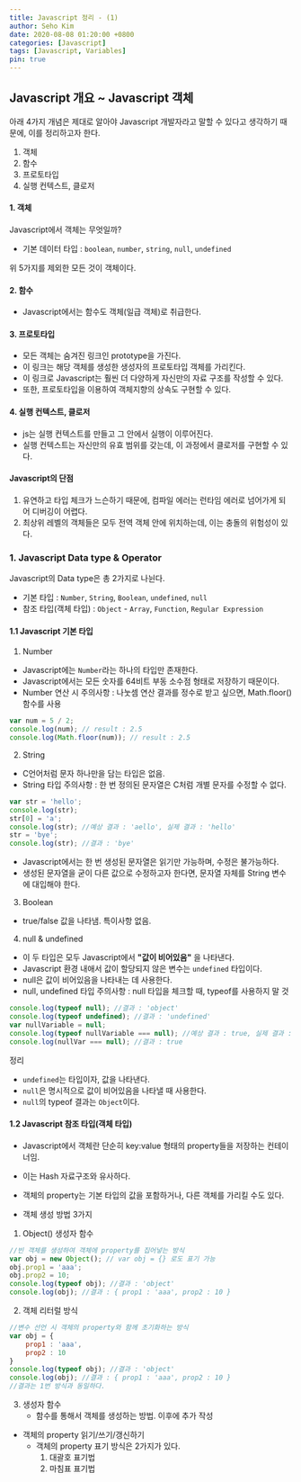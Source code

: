 ```yaml
---
title: Javascript 정리 - (1)
author: Seho Kim
date: 2020-08-08 01:20:00 +0800
categories: [Javascript]
tags: [Javascript, Variables]
pin: true
---
```



## **Javascript 개요 ~ Javascript 객체**
아래 4가지 개념은 제대로 알아야 Javascript 개발자라고 말할 수 있다고 생각하기 때문에, 이를 정리하고자 한다.
1. 객체
2. 함수
3. 프로토타입
4. 실행 컨텍스트, 클로저

#### **1. 객체**
Javascript에서 객체는 무엇일까?
* 기본 데이터 타입 : `boolean`, `number`, `string`, `null`, `undefined`

위 5가지를 제외한 모든 것이 객체이다.

#### **2. 함수**
- Javascript에서는 함수도 객체(일급 객체)로 취급한다.

#### **3. 프로토타입**
- 모든 객체는 숨겨진 링크인 prototype을 가진다.
- 이 링크는 해당 객체를 생성한 생성자의 프로토타입 객체를 가리킨다.
- 이 링크로 Javascript는 훨씬 더 다양하게 자신만의 자료 구조를 작성할 수 있다.
- 또한, 프로토타입을 이용하여 객체지향의 상속도 구현할 수 있다.

#### **4. 실행 컨텍스트, 클로저**
- js는 실행 컨텍스트를 만들고 그 안에서 실행이 이루어진다.
- 실행 컨텍스트는 자신만의 유효 범위를 갖는데, 이 과정에서 클로저를 구현할 수 있다.

#### **Javascript의 단점**
1. 유연하고 타입 체크가 느슨하기 때문에, 컴파일 에러는 런타임 에러로 넘어가게 되어 디버깅이 어렵다.
2. 최상위 레벨의 객체들은 모두 전역 객체 안에 위치하는데, 이는 충돌의 위험성이 있다.


### **1. Javascript Data type & Operator**
Javascript의 Data type은 총 2가지로 나뉜다.
* 기본 타입 : `Number`, `String`, `Boolean`, `undefined`, `null`
* 참조 타입(객체 타입) : `Object` - `Array`, `Function`, ``Regular Expression``

#### **1.1 Javascript 기본 타입**
1. Number
* Javascript에는 `Number`라는 하나의 타입만 존재한다.
* Javascript에서는 모든 숫자를 64비트 부동 소수점 형태로 저장하기 때문이다.
* Number 연산 시 주의사항 : 나눗셈 연산 결과를 정수로 받고 싶으면, Math.floor() 함수를 사용
```js
var num = 5 / 2;
console.log(num); // result : 2.5
console.log(Math.floor(num)); // result : 2.5
```

2. String
* C언어처럼 문자 하나만을 담는 타입은 없음.
* String 타입 주의사항 : 한 번 정의된 문자열은 C처럼 개별 문자를 수정할 수 없다.
```js
var str = 'hello';
console.log(str);
str[0] = 'a';
console.log(str); //예상 결과 : 'aello', 실제 결과 : 'hello'
str = 'bye';
console.log(str); //결과 : 'bye'
```
* Javascript에서는 한 번 생성된 문자열은 읽기만 가능하며, 수정은 불가능하다.
* 생성된 문자열을 굳이 다른 값으로 수정하고자 한다면, 문자열 자체를 String 변수에 대입해야 한다.

3. Boolean
* true/false 값을 나타냄. 특이사항 없음.

4. null & undefined
* 이 두 타입은 모두 Javascript에서 **"값이 비어있음"** 을 나타낸다.
* Javascript 환경 내애서 값이 할당되지 않은 변수는 `undefined` 타입이다.
* null은 값이 비어있음을 나타내는 데 사용한다.
* null, undefined 타입 주의사항 : null 타입을 체크할 때, typeof를 사용하지 말 것
```js
console.log(typeof null); //결과 : 'object'
console.log(typeof undefined); //결과 : 'undefined'
var nullVariable = null;
console.log(typeof nullVariable === null); //예상 결과 : true, 실제 결과 : false
console.log(nullVar === null); //결과 : true
```
정리
* `undefined`는 타입이자, 값을 나타낸다.
* `null`은 명시적으로 값이 비어있음을 나타낼 때 사용한다.
* `null`의 typeof 결과는 `Object`이다.

#### **1.2 Javascript 참조 타입(객체 타입)**
* Javascript에서 객체란 단순히 key:value 형태의 property들을 저장하는 컨테이너임.
* 이는 Hash 자료구조와 유사하다.
* 객체의 property는 기본 타입의 값을 포함하거나, 다른 객체를 가리킬 수도 있다.

* 객체 생성 방법 3가지
1. Object() 생성자 함수
```js
//빈 객체를 생성하여 객체에 property를 집어넣는 방식
var obj = new Object(); // var obj = {} 로도 표기 가능
obj.prop1 = 'aaa';
obj.prop2 = 10;
console.log(typeof obj); //결과 : 'object'
console.log(obj); //결과 : { prop1 : 'aaa', prop2 : 10 }
```
2. 객체 리터럴 방식
```js
//변수 선언 시 객체의 property와 함께 초기화하는 방식
var obj = {
	prop1 : 'aaa',
	prop2 : 10
}
console.log(typeof obj); //결과 : 'object'
console.log(obj); //결과 : { prop1 : 'aaa', prop2 : 10 }
//결과는 1번 방식과 동일하다.
```
3. 생성자 함수
    - 함수를 통해서 객체를 생성하는 방법. 이후에 추가 작성

* 객체의 property 읽기/쓰기/갱신하기
    - 객체의 property 표기 방식은 2가지가 있다.
        1. 대괄호 표기법
        2. 마침표 표기법